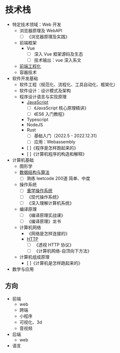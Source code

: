 # 技术栈

- 特定技术领域：Web 开发
  - 浏览器原理及 WebAPI
    - [ ] 《浏览器原理及实践》
  - 前端框架
    - Vue
      - [ ] 深入 Vue 框架源码及生态
      - [ ] 技术输出：vue 深入系文
  - [前端工程化](./前端工程化/README.md)
  - 容器技术
- 软件开发基础
  - 软件工程（规范化、流程化、工具自动化、框架化）
  - 软件设计：设计模式及架构
  - 程序设计语言与实现原理
    - [JavaScript](./JavaScript/README.md)
      - [ ] 《JavaScript 核心原理精讲》 
      - [ ] 《ES6 入门教程》
    - Typescript
    - NodeJS
    - Rust
      - [ ] 基础入门（2022.5 - 2022.12.31）
      - [ ] 应用：Webassembly
    - [ ]《程序是怎样跑起来的》
    - [ ]《计算机程序的构造和解释》
- 计算机基础
  - 图形学
  - [数据结构与算法](./数据结构与算法/README.md)
    - [ ] 熟练 leetcode 200道 简单、中度
  - 操作系统
    - [ ] [重学操作系统](https://kaiwu.lagou.com/course/courseInfo.htm?courseId=478#/content)
    - [ ] 《现代操作系统》
    - [ ] 《深入理解计算机系统》
  - 编译原理
    - [ ] 《编译原理实战课》
    - [ ] 《编译原理》龙书
  - 计算机网络
    - 《网络是怎样连接的》
    - [HTTP](./HTTP/README.md)
      - [ ] 《透视 HTTP 协议》
      - [ ] 《计算机网络-自顶向下方法》
  - 计算机组成原理
    - [ ]《计算机是怎样跑起来的》
- 数学与应用

## 方向

- 前端
  - web
  - 跨端
  - 小程序
  - 可视化、3d
  - 音视频
- 后端
  - web
- 语言